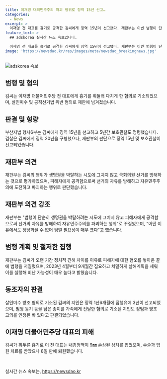 ```yaml
---
title: 이재명 대의민주주의 파괴 행위로 징역 15년 선고…
categories:
  - News
excerpt: >
  이재명 전 대표를 흉기로 공격한 김씨에게 징역 15년이 선고됐다. 재판부는 이번 범행이 단순히 생명권을 박탈하는 시도를 넘어서 국회의원 선거를 방해하는 행위로 규정하며, 피고인의 행동을 비판했다. 또한 김씨의 지인 역시 살인미수 방조 혐의로 징역 1년6개월에 집행유예 3년을 선고받았다. 피해자는 피습 당시 목 부위를 찔렀지만 수술과 입원을 거쳐 회복했다.
feature_text: >
  ## adskorea 실시간 뉴스 속보입니다.

  이재명 전 대표를 흉기로 공격한 김씨에게 징역 15년이 선고됐다. 재판부는 이번 범행이 단순히 생명권을 박탈하는 시도를 넘어서 국회의원 선거를 방해하는 행위로 규정하며, 피고인의 행동을 비판했다. 또한 김씨의 지인 역시 살인미수 방조 혐의로 징역 1년6개월에 집행유예 3년을 선고받았다. 피해자는 피습 당시 목 부위를 찔렀지만 수술과 입원을 거쳐 회복했다.
image: 'https://newsdao.kr/res/images/meta/newsdao_breakingnews.jpg'
---
```


<p><img src="https://newsdao.kr/res/images/meta/newsdao_breakingnews.jpg" alt="adskorea 속보" /></p>

<h2 data-ke-size="size26">범행 및 혐의</h2>

<p data-ke-size="size16">김씨는 이재명 더불어민주당 전 대표에게 흉기를 휘둘러 다치게 한 혐의로 기소되었으며, 살인미수 및 공직선거법 위반 혐의로 재판에 넘겨졌습니다.</p>

<h2 data-ke-size="size26">판결 및 형량</h2>

<p data-ke-size="size16">부산지법 형사6부는 김씨에게 징역 15년을 선고하고 5년간 보호관찰도 명령했습니다. 검찰은 김씨에게 징역 20년을 구형했으나, 재판부의 판단으로 징역 15년 및 보호관찰이 선고되었습니다.</p>

<h2 data-ke-size="size26">재판부 의견</h2>

<p data-ke-size="size16">재판부는 김씨의 행위가 생명권을 박탈하는 시도에 그치지 않고 국회의원 선거를 방해하는 것으로 평가하였으며, 피해자에게 공격함으로써 선거의 자유를 방해하고 자유민주주의에 도전하고 파괴하는 행위로 판단했습니다.</p>

<h2 data-ke-size="size26">재판부 의견 강조</h2>

<p data-ke-size="size16">재판부는 "범행이 단순히 생명권을 박탈하려는 시도에 그치지 않고 피해자에게 공격함으로써 선거의 자유를 방해하여 자유민주주의를 파괴하는 행위"로 꾸짖었으며, "어떤 이유에서도 정당화될 수 없어 엄벌 필요성이 매우 크다"고 했습니다.</p>

<h2 data-ke-size="size26">범행 계획 및 철저한 집행</h2>

<p data-ke-size="size16">재판부는 김씨가 오랜 기간 정치적 견해 차이를 이유로 피해자에 대한 혐오를 쌓아온 끝에 범행을 저질렀으며, 2023년 4월부터 9개월간 집요하고 치밀하게 살해계획을 세워 이를 실행해 비난 가능성이 매우 높다고 밝혔습니다.</p>

<h2 data-ke-size="size26">동조자의 판결</h2>

<p data-ke-size="size16">살인미수 방조 혐의로 기소된 김씨의 지인은 징역 1년6개월에 집행유예 3년이 선고되었으며, 범행 동기 등을 담은 종이를 가족에게 전달한 혐의로 기소된 지인도 정범과 방조 고의를 인정된 바 있다고 판결되었습니다.</p>

<h2 data-ke-size="size26">이재명 더불어민주당 대표의 피해</h2>

<p data-ke-size="size16">김씨가 휘두른 흉기로 이 전 대표는 내경정맥이 9㎜ 손상된 상처를 입었으며, 수술과 입원 치료를 받았으나 8일 만에 퇴원했습니다.</p>

<p data-ke-size="size16">&nbsp;</p>
실시간 뉴스 속보는, <a href="https://newsdao.kr" rel="dofollow">https://newsdao.kr</a>


